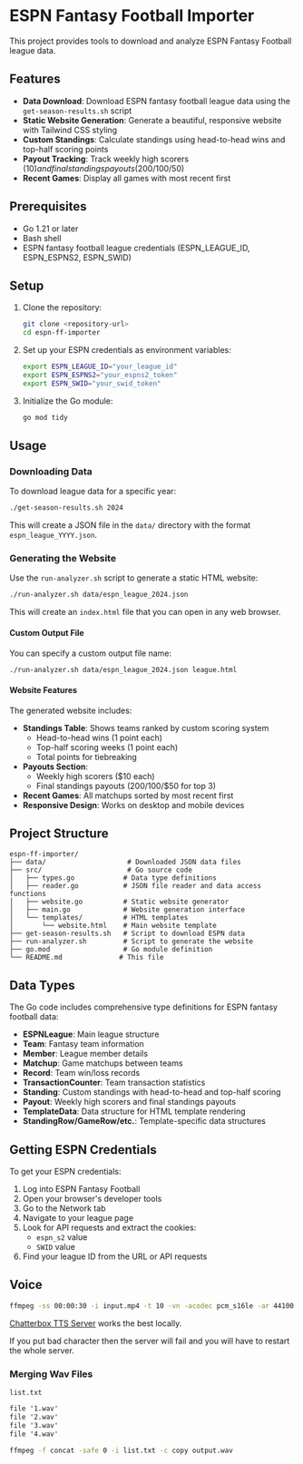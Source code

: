 # ESPN Fantasy Football Importer

This project provides tools to download and analyze ESPN Fantasy Football league data.

## Features

- **Data Download**: Download ESPN fantasy football league data using the `get-season-results.sh` script
- **Static Website Generation**: Generate a beautiful, responsive website with Tailwind CSS styling
- **Custom Standings**: Calculate standings using head-to-head wins and top-half scoring points
- **Payout Tracking**: Track weekly high scorers ($10) and final standings payouts ($200/$100/$50)
- **Recent Games**: Display all games with most recent first

## Prerequisites

- Go 1.21 or later
- Bash shell
- ESPN fantasy football league credentials (ESPN_LEAGUE_ID, ESPN_ESPNS2, ESPN_SWID)

## Setup

1. Clone the repository:

   ```bash
   git clone <repository-url>
   cd espn-ff-importer
   ```

2. Set up your ESPN credentials as environment variables:

   ```bash
   export ESPN_LEAGUE_ID="your_league_id"
   export ESPN_ESPNS2="your_espns2_token"
   export ESPN_SWID="your_swid_token"
   ```

3. Initialize the Go module:
   ```bash
   go mod tidy
   ```

## Usage

### Downloading Data

To download league data for a specific year:

```bash
./get-season-results.sh 2024
```

This will create a JSON file in the `data/` directory with the format `espn_league_YYYY.json`.

### Generating the Website

Use the `run-analyzer.sh` script to generate a static HTML website:

```bash
./run-analyzer.sh data/espn_league_2024.json
```

This will create an `index.html` file that you can open in any web browser.

#### Custom Output File

You can specify a custom output file name:

```bash
./run-analyzer.sh data/espn_league_2024.json league.html
```

#### Website Features

The generated website includes:

- **Standings Table**: Shows teams ranked by custom scoring system
  - Head-to-head wins (1 point each)
  - Top-half scoring weeks (1 point each)
  - Total points for tiebreaking
- **Payouts Section**:
  - Weekly high scorers ($10 each)
  - Final standings payouts ($200/$100/$50 for top 3)
- **Recent Games**: All matchups sorted by most recent first
- **Responsive Design**: Works on desktop and mobile devices

## Project Structure

```
espn-ff-importer/
├── data/                    # Downloaded JSON data files
├── src/                     # Go source code
│   ├── types.go            # Data type definitions
│   ├── reader.go           # JSON file reader and data access functions
│   ├── website.go          # Static website generator
│   ├── main.go             # Website generation interface
│   └── templates/          # HTML templates
│       └── website.html    # Main website template
├── get-season-results.sh   # Script to download ESPN data
├── run-analyzer.sh         # Script to generate the website
├── go.mod                  # Go module definition
└── README.md              # This file
```

## Data Types

The Go code includes comprehensive type definitions for ESPN fantasy football data:

- **ESPNLeague**: Main league structure
- **Team**: Fantasy team information
- **Member**: League member details
- **Matchup**: Game matchups between teams
- **Record**: Team win/loss records
- **TransactionCounter**: Team transaction statistics
- **Standing**: Custom standings with head-to-head and top-half scoring
- **Payout**: Weekly high scorers and final standings payouts
- **TemplateData**: Data structure for HTML template rendering
- **StandingRow/GameRow/etc.**: Template-specific data structures

## Getting ESPN Credentials

To get your ESPN credentials:

1. Log into ESPN Fantasy Football
2. Open your browser's developer tools
3. Go to the Network tab
4. Navigate to your league page
5. Look for API requests and extract the cookies:
   - `espn_s2` value
   - `SWID` value
6. Find your league ID from the URL or API requests

## Voice

```sh
ffmpeg -ss 00:00:30 -i input.mp4 -t 10 -vn -acodec pcm_s16le -ar 44100 -ac 2 output.wav
```

[Chatterbox TTS Server](https://github.com/devnen/Chatterbox-TTS-Server) works
the best locally.

If you put bad character then the server will fail and you will have to restart
the whole server.

### Merging Wav Files

`list.txt`

```txt
file '1.wav'
file '2.wav'
file '3.wav'
file '4.wav'
```

```sh
ffmpeg -f concat -safe 0 -i list.txt -c copy output.wav
```
